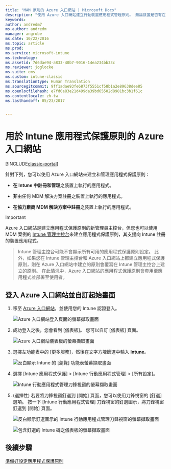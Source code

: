 ```yaml
---
title: "MAM 原則的 Azure 入口網站 | Microsoft Docs"
description: "使用 Azure 入口網站建立行動裝置應用程式管理原則。 無論裝置是否有在 Intune 中註冊，您都可以套用在這裡建立的原則。"
keywords: 
author: andredm7
ms.author: andredm
manager: angrobe
ms.date: 10/22/2016
ms.topic: article
ms.prod: 
ms.service: microsoft-intune
ms.technology: 
ms.assetid: 7d6dae94-a833-40b7-9016-14ea234bb33c
ms.reviewer: joglocke
ms.suite: ems
ms.custom: intune-classic
ms.translationtype: Human Translation
ms.sourcegitcommit: 9ff1adae93fe6873f5551cf58b1a2e89638dee85
ms.openlocfilehash: e7fd0a83e21d499da39bd65502d8981bc3b1f61c
ms.contentlocale: zh-tw
ms.lasthandoff: 05/23/2017


---
```


# <a name="azure-portal-for-intune-app-protection-policies"></a>用於 Intune 應用程式保護原則的 Azure 入口網站

[!INCLUDE[classic-portal](../includes/classic-portal.md)]

針對下列，您可以使用 Azure 入口網站來建立和管理應用程式保護原則：

- **在 Intune 中註冊和管理**之裝置上執行的應用程式。

- **非**由任何 MDM 解決方案註冊之裝置上執行的應用程式。
- **在協力廠商 MDM 解決方案中註冊**之裝置上執行的應用程式。

>[!IMPORTANT]
> Azure 入口網站是建立應用程式保護原則的新管理員主控台，但您也可以使用 MDM 案例的 [Intune 管理主控台](configure-and-deploy-mobile-application-management-policies-in-the-microsoft-intune-console.md)來建立應用程式保護原則，其支援向 Intune 註冊的裝置應用程式。

> Intune 管理主控台可能不會顯示所有可用的應用程式保護原則設定。 此外，如果您在 Intune 管理主控台和 Azure 入口網站上都建立應用程式保護原則，則在 Azure 入口網站中建立的原則會覆寫在 Intune 管理主控台上建立的原則。 在此情況中，Azure 入口網站的應用程式保護原則會套用至應用程式並部署至使用者。


## <a name="sign-in-to-the-azure-portal-and-customize-your-start-page"></a>登入 Azure 入口網站並自訂起始畫面

1.  移至 [Azure 入口網站](https://portal.azure.com)，並使用您的 Intune 認證登入。

    ![Azure 入口網站登入頁面的螢幕擷取畫面](../media/AppManagement/AzurePortal_MAMSigninPage.png)

2.  成功登入之後，您會看到 [儀表板]。 您可以自訂 [儀表板] 頁面。

    ![Azure 入口網站儀表板的螢幕擷取畫面](../media/AppManagement/AzurePortal_MAMStartboard_NoMAM.png)

3.  選擇左功能表中的 [更多服務]，然後在文字方塊篩選中輸入 **Intune**。

    ![反白顯示 Intune 的 [瀏覽] 功能表螢幕擷取畫面](../media/AppManagement/MAM-Azure-Portal-1.png)

4.  選擇 [Intune 應用程式保護] > [Intune 行動應用程式管理] > [所有設定]。

    ![Intune 行動應用程式管理刀鋒視窗的螢幕擷取畫面](../media/AppManagement/MAM-Azure-Portal-2.png)

5. (選擇性) 若要將刀鋒視窗釘選到 [開始] 頁面，您可以使用刀鋒視窗的 [釘選] 選項。 按一下 [Intune 行動應用程式管理] 刀鋒視窗的釘選圖示，將刀鋒視窗釘選到 [開始] 頁面。

    ![反白顯示釘選圖示的 Intune 行動應用程式管理刀鋒視窗的螢幕擷取畫面](../media/AppManagement/AzurePortal_MAM_PinBladeAction.png)

    ![包含釘選的 Intune 磚之儀表板的螢幕擷取畫面](../media/AppManagement/AzurePortal_MAM_Startboard_withMAM.png)

## <a name="next-steps"></a>後續步驟
[準備好設定應用程式保護原則](get-ready-to-configure-mobile-app-management-policies-with-microsoft-intune.md)

